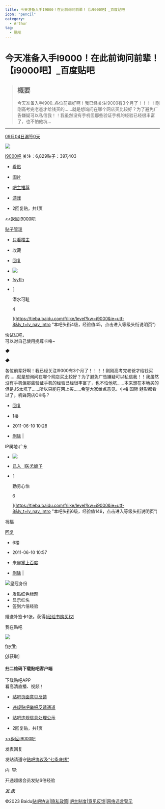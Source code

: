 ```yaml
---
title: 今天准备入手I9000！在此前询问前辈！【i9000吧】_百度贴吧
icon: "pencil"
category:
  - Arthur
tag:
  - 贴吧
---
```

# 今天准备入手I9000！在此前询问前辈！【i9000吧】_百度贴吧

> ## 概要
> 今天准备入手I900..各位前辈好啊！我已经关注I9000有3个月了！！！！刚刚高考完老爸才给钱买的……就是想询问在哪个网店买比较好？为了避免广告嫌疑可以私信我！！我虽然没有手机但那些验证手机的经验已经很丰富了，也不怕他坑…

---
[09月04日漏签0天](https://tieba.baidu.com/p/1104697876?pid=12650835220&cid=0# "签到")

[![](https://gimg0.baidu.com/gimg/src=http%3A%2F%2Fimgsrc.baidu.com%2Fforum%2Fpic%2Fitem%2F79f0f736afc3793113106c9deac4b74543a9110d.jpg&app=0&size=b150,150&n=0&g=0n&q=a80?sec=1693758586&t=c579e2ab926e250513e97d7db90e8cb1)](https://tieba.baidu.com/f?kw=i9000&ie=utf-8)

[i9000吧](https://tieba.baidu.com/f?kw=i9000&ie=utf-8) [](https://tieba.baidu.com/p/1104697876?pid=12650835220&cid=0#)关注：6,829贴子：397,403

-   [看贴](https://tieba.baidu.com/f?kw=i9000&ie=utf-8&tp=0)
    
-   [图片](https://tieba.baidu.com/f?kw=i9000&ie=utf-8&tab=album)
    
-   [吧主推荐](https://tieba.baidu.com/f?kw=i9000&ie=utf-8&tab=good)
    
-   [游戏](https://tieba.baidu.com/game/index?kw=i9000&ie=utf-8)
    

-   2回复贴，共1页

[<<返回i9000吧](https://tieba.baidu.com/f?kw=i9000&ie=utf-8 "i9000")

[贴子管理](https://tieba.baidu.com/p/1104697876?pid=12650835220&cid=0#)

-   [只看楼主](https://tieba.baidu.com/p/1104697876?see_lz=1)
-   收藏
    
-   [回复](https://tieba.baidu.com/p/1104697876?pid=12650835220&cid=0#)

-   [![](https://himg.bdimg.com/sys/portrait/item/tb.1.b9fc0bd1.TJykhab2yC352vX_pOgzGQ)](https://tieba.baidu.com/home/main?id=tb.1.b9fc0bd1.TJykhab2yC352vX_pOgzGQ&fr=pb&ie=utf-8)
    

-   [fsyflh](https://tieba.baidu.com/home/main?id=tb.1.b9fc0bd1.TJykhab2yC352vX_pOgzGQ&fr=pb&ie=utf-8)
-   [
    
    潜水可耻
    
    4
    
    ](https://tieba.baidu.com/f/like/level?kw=i9000&ie=utf-8&lv_t=lv_nav_intro "本吧头衔4级，经验值45，点击进入等级头衔说明页")
    

快试试吧，  
可以对自己使用挽尊卡咯~

_◆_

_◆_

各位前辈好啊！我已经关注I9000有3个月了！！！！刚刚高考完老爸才给钱买的……就是想询问在哪个网店买比较好？为了避免广告嫌疑可以私信我！！我虽然没有手机但那些验证手机的经验已经很丰富了，也不怕他坑……本来想在本地买的但是JS太坑了……所以只能在网上买……希望大家给点意见。小梅 国际 魅影都看过了。机锋网店OK吗？

  
  

-   [回复](https://tieba.baidu.com/p/1104697876?pid=12650835220&cid=0#)

-   1楼
-   2011-06-10 10:28

-   [删除](https://tieba.baidu.com/p/1104697876?pid=12650835220&cid=0#) |

IP属地:广东

-   [![](https://himg.bdimg.com/sys/portrait/item/tb.1.ff265f25.tLmO-9_gfewS-cpYjbaEYQ)](https://tieba.baidu.com/home/main?id=tb.1.ff265f25.tLmO-9_gfewS-cpYjbaEYQ&fr=pb&ie=utf-8)
    

-   [已入▕矢孞婻孒](https://tieba.baidu.com/home/main?id=tb.1.ff265f25.tLmO-9_gfewS-cpYjbaEYQ&fr=pb&ie=utf-8)
-   [
    
    勤劳心怡
    
    6
    
    ](https://tieba.baidu.com/f/like/level?kw=i9000&ie=utf-8&lv_t=lv_nav_intro "本吧头衔6级，经验值149，点击进入等级头衔说明页")
    

祝福

  
  

[回复](https://tieba.baidu.com/p/1104697876?pid=12650835220&cid=0#)

-   6楼
-   2011-06-10 10:57

-   来自[掌上百度](http://shouji.baidu.com/zhangbai/tieba/)
-   [删除](https://tieba.baidu.com/p/1104697876?pid=12650835220&cid=0#) |

![](http://tb2.bdstatic.com/tb/static-puser/widget/celebrity/img/single_member_100_8a10f9f.png)皇冠身份

-   发贴红色标题
-   显示红名
-   签到六倍经验

赠送补签卡1张，获得[\[经验书购买权\]](https://tieba.baidu.com/p/1104697876?pid=12650835220&cid=0#)

我在贴吧

[![](https://himg.bdimg.com/sys/portrait/item/tb.1.b9fc0bd1.TJykhab2yC352vX_pOgzGQ)](https://tieba.baidu.com/home/main?fr=pb&id=tb.1.b9fc0bd1.TJykhab2yC352vX_pOgzGQ)

[fsyflh](https://tieba.baidu.com/home/main?fr=pb&id=tb.1.b9fc0bd1.TJykhab2yC352vX_pOgzGQ)

[0](https://tieba.baidu.com/p/1104697876?pid=12650835220&cid=0#)\[获取\]

#### 扫二维码下载贴吧客户端

下载贴吧APP  
看高清直播、视频！

-   [贴吧页面意见反馈](http://tieba.baidu.com/f?ie=utf-8&kw=%E8%B4%B4%E5%90%A7%E6%84%8F%E8%A7%81%E5%8F%8D%E9%A6%88)
-   [违规贴吧举报反馈通道](http://tieba.baidu.com/f?ie=utf8&kw=%E8%B4%B4%E5%90%A7%E6%9B%9D%E5%85%89%E5%8F%B0&fr=wwwt)
-   [贴吧违规信息处理公示](http://tieba.baidu.com/tb/zt/notice.html)

-   2回复贴，共1页

[<<返回i9000吧](https://tieba.baidu.com/f?kw=i9000&ie=utf-8 "i9000")

发表回复

发贴请遵守[贴吧协议及“七条底线”](https://tieba.baidu.com/tb/eula.html)

内  容:

开通超级会员发贴6倍经验

[_发 表_](https://tieba.baidu.com/p/1104697876?pid=12650835220&cid=0# "Ctrl+Enter快捷发表")

©2023 Baidu[贴吧协议](https://tieba.baidu.com/tb/eula.html)|[隐私政策](https://tieba.baidu.com/tb/cms/tieba-fe/tieba_promise.html)|[吧主制度](http://tieba.baidu.com/tb/system.html)|[意见反馈](http://tieba.baidu.com/hermes/feedback)|[网络谣言警示](https://tieba.baidu.com/tb/zt/declare/)

